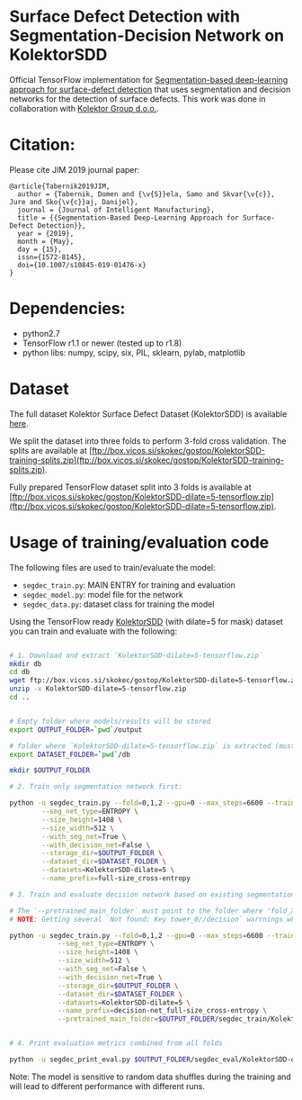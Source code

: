 # Surface Defect Detection with Segmentation-Decision Network on KolektorSDD

Official TensorFlow implementation for [Segmentation-based deep-learning approach for surface-defect detection](https://prints.vicos.si/publications/370) that uses segmentation and decision networks for the detection of surface defects. This work was done in collaboration with [Kolektor Group d.o.o.](http://www.kolektorvision.com/en/).

# Citation:

Please cite JIM 2019 journal paper:

```
@article{Tabernik2019JIM,
  author = {Tabernik, Domen and {\v{S}}ela, Samo and Skvar{\v{c}}, Jure and Sko{\v{c}}aj, Danijel},
  journal = {Journal of Intelligent Manufacturing},
  title = {{Segmentation-Based Deep-Learning Approach for Surface-Defect Detection}},
  year = {2019},
  month = {May},
  day = {15},
  issn={1572-8145},
  doi={10.1007/s10845-019-01476-x}
}

```

# Dependencies:

* python2.7
* TensorFlow r1.1 or newer (tested up to r1.8)
* python libs: numpy, scipy, six, PIL, sklearn, pylab, matplotlib


# Dataset

The full dataset Kolektor Surface Defect Dataset (KolektorSDD) is available [here](https://www.vicos.si/Downloads/KolektorSDD).

We split the dataset into three folds to perform 3-fold cross validation. The splits are available at [ftp://box.vicos.si/skokec/gostop/KolektorSDD-training-splits.zip](ftp://box.vicos.si/skokec/gostop/KolektorSDD-training-splits.zip).

Fully prepared TensorFlow dataset split into 3 folds is available at [ftp://box.vicos.si/skokec/gostop/KolektorSDD-dilate=5-tensorflow.zip](ftp://box.vicos.si/skokec/gostop/KolektorSDD-dilate=5-tensorflow.zip).


# Usage of training/evaluation code

The following files are used to train/evaluate the model:
* `segdec_train.py`: MAIN ENTRY for training and evaluation
* `segdec_model.py`: model file for the network
* `segdec_data.py`: dataset class for training the model


Using the TensorFlow ready [KolektorSDD](https://www.vicos.si/Downloads/KolektorSDD) (with dilate=5 for mask) dataset you can train and evaluate with the following:



```bash

# 1. Download and extract `KolektorSDD-dilate=5-tensorflow.zip`
mkdir db
cd db
wget ftp://box.vicos.si/skokec/gostop/KolektorSDD-dilate=5-tensorflow.zip
unzip -x KolektorSDD-dilate=5-tensorflow.zip
cd ..


# Empty folder where models/results will be stored
export OUTPUT_FOLDER=`pwd`/output

# folder where `KolektorSDD-dilate=5-tensorflow.zip` is extracted (must contain `KolektorSDD-dilate=5` subfolder).
export DATASET_FOLDER=`pwd`/db

mkdir $OUTPUT_FOLDER

# 2. Train only segmentation network first:

python -u segdec_train.py --fold=0,1,2 --gpu=0 --max_steps=6600 --train_subset=train \
        --seg_net_type=ENTROPY \
        --size_height=1408 \
        --size_width=512 \
        --with_seg_net=True \
        --with_decision_net=False \
        --storage_dir=$OUTPUT_FOLDER \
        --dataset_dir=$DATASET_FOLDER \
        --datasets=KolektorSDD-dilate=5 \
        --name_prefix=full-size_cross-entropy

# 3. Train and evaluate decision network based on existing segmentation network:

# The `--pretrained_main_folder` must point to the folder where 'fold_XY' subfolders with the trained segmentation models are.
# NOTE: Getting several `Not found: Key tower_0//decision` warrnings when loading the model is OK since the pre-trained model does not have decision net layers yet.

python -u segdec_train.py --fold=0,1,2 --gpu=0 --max_steps=6600 --train_subset=train \
            --seg_net_type=ENTROPY \
            --size_height=1408 \
            --size_width=512 \
            --with_seg_net=False \
            --with_decision_net=True \
            --storage_dir=$OUTPUT_FOLDER \
            --dataset_dir=$DATASET_FOLDER \
            --datasets=KolektorSDD-dilate=5 \
            --name_prefix=decision-net_full-size_cross-entropy \
            --pretrained_main_folder=$OUTPUT_FOLDER/segdec_train/KolektorSDD-dilate=5/full-size_cross-entropy


# 4. Print evaluation metrics combined from all folds

python -u segdec_print_eval.py $OUTPUT_FOLDER/segdec_eval/KolektorSDD-dilate=5/decision-net_full-size_cross-entropy

```

Note: The model is sensitive to random data shuffles during the training and will lead to different performance with different runs.